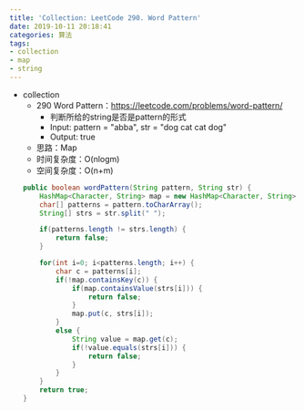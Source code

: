 ```yaml
---
title: 'Collection: LeetCode 290. Word Pattern'
date: 2019-10-11 20:18:41
categories: 算法
tags:  
- collection
- map
- string
---
```


- collection
    - 290 Word Pattern：https://leetcode.com/problems/word-pattern/
        - 判断所给的string是否是pattern的形式
        - Input: pattern = "abba", str = "dog cat cat dog"
        - Output: true
        <!-- more -->
    - 思路：Map
    - 时间复杂度：O(nlogm)
    - 空间复杂度：O(n+m)
    ```java
    public boolean wordPattern(String pattern, String str) {
        HashMap<Character, String> map = new HashMap<Character, String>();
        char[] patterns = pattern.toCharArray();
        String[] strs = str.split(" ");

        if(patterns.length != strs.length) {
            return false;
        }

        for(int i=0; i<patterns.length; i++) {
            char c = patterns[i];
            if(!map.containsKey(c)) {
                if(map.containsValue(strs[i])) {
                    return false;
                }
                map.put(c, strs[i]);
            }
            else {
                String value = map.get(c);
                if(!value.equals(strs[i])) {
                    return false;
                }
            }
        }
        return true;
    }
    ```